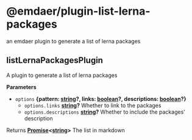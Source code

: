 <!--
  This file was generated by emdaer

  Its template can be found at .emdaer/README.emdaer.md
-->

# @emdaer/plugin-list-lerna-packages

an emdaer plugin to generate a list of lerna packages

<!-- Generated by documentation.js. Update this documentation by updating the source code. -->

## listLernaPackagesPlugin

A plugin to generate a list of lerna packages

**Parameters**

-   `options` **{pattern: [string](https://developer.mozilla.org/en-US/docs/Web/JavaScript/Reference/Global_Objects/String)?, links: [boolean](https://developer.mozilla.org/en-US/docs/Web/JavaScript/Reference/Global_Objects/Boolean)?, descriptions: [boolean](https://developer.mozilla.org/en-US/docs/Web/JavaScript/Reference/Global_Objects/Boolean)?}** 
    -   `options.links` **[string](https://developer.mozilla.org/en-US/docs/Web/JavaScript/Reference/Global_Objects/String)?** Whether to link to the packages
    -   `options.descriptions` **[string](https://developer.mozilla.org/en-US/docs/Web/JavaScript/Reference/Global_Objects/String)?** Whether to include the packages' description

Returns **[Promise](https://developer.mozilla.org/en-US/docs/Web/JavaScript/Reference/Global_Objects/Promise)&lt;[string](https://developer.mozilla.org/en-US/docs/Web/JavaScript/Reference/Global_Objects/String)>** The list in markdown

